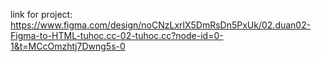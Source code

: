 link for project: https://www.figma.com/design/noCNzLxrlX5DmRsDn5PxUk/02.duan02-Figma-to-HTML-tuhoc.cc-02-tuhoc.cc?node-id=0-1&t=MCcOmzhtj7Dwng5s-0
